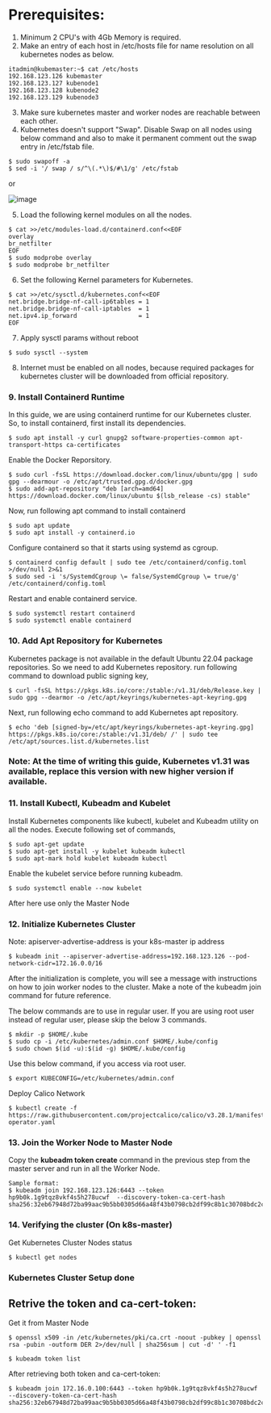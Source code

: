 # Prerequisites:
1. Minimum 2 CPU's with 4Gb Memory is required.
2. Make an entry of each host in /etc/hosts file for name resolution on all kubernetes nodes as below.

```
itadmin@kubemaster:~$ cat /etc/hosts
192.168.123.126 kubemaster
192.168.123.127 kubenode1
192.168.123.128 kubenode2
192.168.123.129 kubenode3
```

3. Make sure kubernetes master and worker nodes are reachable between each other.
4. Kubernetes doesn't support "Swap". Disable Swap on all nodes using below command and also to make it permanent comment out the swap entry in /etc/fstab file.

```
$ sudo swapoff -a
$ sed -i '/ swap / s/^\(.*\)$/#\1/g' /etc/fstab
```
   or
   
   ![image](https://github.com/user-attachments/assets/df752cfb-58ba-44ec-9d6a-c3c0eb77440e)

5. Load the following kernel modules on all the nodes.
```
$ cat >>/etc/modules-load.d/containerd.conf<<EOF
overlay
br_netfilter
EOF
$ sudo modprobe overlay
$ sudo modprobe br_netfilter
```
6. Set the following Kernel parameters for Kubernetes.
```
$ cat >>/etc/sysctl.d/kubernetes.conf<<EOF
net.bridge.bridge-nf-call-ip6tables = 1
net.bridge.bridge-nf-call-iptables  = 1
net.ipv4.ip_forward                 = 1
EOF
```

7. Apply sysctl params without reboot
```
$ sudo sysctl --system
```
8. Internet must be enabled on all nodes, because required packages for kubernetes cluster will be downloaded from official repository.
### 9. Install Containerd Runtime
   In this guide, we are using containerd runtime for our Kubernetes cluster. So, to install containerd, first install its dependencies.
```
$ sudo apt install -y curl gnupg2 software-properties-common apt-transport-https ca-certificates
```

Enable the Docker Reporsitory.
```
$ sudo curl -fsSL https://download.docker.com/linux/ubuntu/gpg | sudo gpg --dearmour -o /etc/apt/trusted.gpg.d/docker.gpg
$ sudo add-apt-repository "deb [arch=amd64] https://download.docker.com/linux/ubuntu $(lsb_release -cs) stable"
```
Now, run following apt command to install containerd
```
$ sudo apt update
$ sudo apt install -y containerd.io
```
Configure containerd so that it starts using systemd as cgroup.
```
$ containerd config default | sudo tee /etc/containerd/config.toml >/dev/null 2>&1
$ sudo sed -i 's/SystemdCgroup \= false/SystemdCgroup \= true/g' /etc/containerd/config.toml
```
Restart and enable containerd service.
```
$ sudo systemctl restart containerd
$ sudo systemctl enable containerd
```

### 10. Add Apt Repository for Kubernetes
   Kubernetes package is not available in the default Ubuntu 22.04 package repositories. So we need to add Kubernetes repository. run following command to download public signing key,
```
$ curl -fsSL https://pkgs.k8s.io/core:/stable:/v1.31/deb/Release.key | sudo gpg --dearmor -o /etc/apt/keyrings/kubernetes-apt-keyring.gpg
```
Next, run following echo command to add Kubernetes apt repository.
```
$ echo 'deb [signed-by=/etc/apt/keyrings/kubernetes-apt-keyring.gpg] https://pkgs.k8s.io/core:/stable:/v1.31/deb/ /' | sudo tee /etc/apt/sources.list.d/kubernetes.list
```
### Note: At the time of writing this guide, Kubernetes v1.31 was available, replace this version with new higher version if available.

### 11. Install Kubectl, Kubeadm and Kubelet
Install Kubernetes components like kubectl, kubelet and Kubeadm utility on all the nodes. Execute following set of commands,
```
$ sudo apt-get update
$ sudo apt-get install -y kubelet kubeadm kubectl
$ sudo apt-mark hold kubelet kubeadm kubectl
```
Enable the kubelet service before running kubeadm.
```
$ sudo systemctl enable --now kubelet
```
After here use only the Master Node
### 12. Initialize Kubernetes Cluster
Note: apiserver-advertise-address is your k8s-master ip address
```
$ kubeadm init --apiserver-advertise-address=192.168.123.126 --pod-network-cidr=172.16.0.0/16
```
   After the initialization is complete, you will see a message with instructions on how to join worker nodes to the cluster. Make a note of the kubeadm join command for future reference.

The below commands are to use in regular user. If you are using root user instead of regular user, please skip the below 3 commands.
```
$ mkdir -p $HOME/.kube
$ sudo cp -i /etc/kubernetes/admin.conf $HOME/.kube/config
$ sudo chown $(id -u):$(id -g) $HOME/.kube/config
```
Use this below command, if you access via root user.
```
$ export KUBECONFIG=/etc/kubernetes/admin.conf
```
Deploy Calico Network
```
$ kubectl create -f https://raw.githubusercontent.com/projectcalico/calico/v3.28.1/manifests/tigera-operator.yaml
```
### 13. Join the Worker Node to Master Node
Copy the __kubeadm token create__ command in the previous step from the master server and run in all the Worker Node.

```
Sample format:
$ kubeadm join 192.168.123.126:6443 --token hp9b0k.1g9tqz8vkf4s5h278ucwf  --discovery-token-ca-cert-hash sha256:32eb67948d72ba99aac9b5bb0305d66a48f43b0798cb2df99c8b1c30708bdc2cased24sf
```
### 14. Verifying the cluster (On k8s-master)
Get Kubernetes Cluster Nodes status
```
$ kubectl get nodes
```
### __Kubernetes Cluster Setup done__

## Retrive the token and ca-cert-token:
Get it from Master Node
```
$ openssl x509 -in /etc/kubernetes/pki/ca.crt -noout -pubkey | openssl rsa -pubin -outform DER 2>/dev/null | sha256sum | cut -d' ' -f1
```
```
$ kubeadm token list
```
After retrieving both token and ca-cert-token:
```
$ kubeadm join 172.16.0.100:6443 --token hp9b0k.1g9tqz8vkf4s5h278ucwf --discovery-token-ca-cert-hash sha256:32eb67948d72ba99aac9b5bb0305d66a48f43b0798cb2df99c8b1c30708bdc2cased24sf
```
